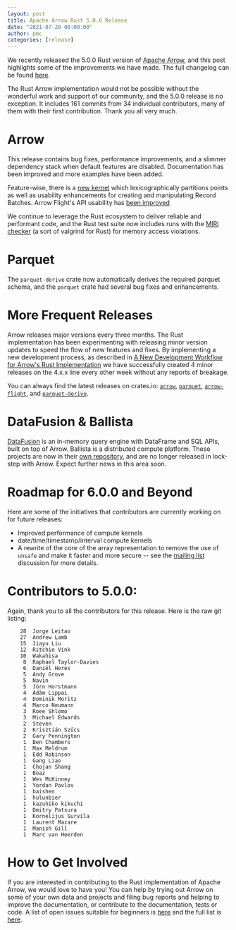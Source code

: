 ```yaml
---
layout: post
title: Apache Arrow Rust 5.0.0 Release
date: "2021-07-20 00:00:00"
author: pmc
categories: [release]
---
```

<!--
{% comment %}
Licensed to the Apache Software Foundation (ASF) under one or more
contributor license agreements.  See the NOTICE file distributed with
this work for additional information regarding copyright ownership.
The ASF licenses this file to you under the Apache License, Version 2.0
(the "License"); you may not use this file except in compliance with
the License.  You may obtain a copy of the License at

http://www.apache.org/licenses/LICENSE-2.0

Unless required by applicable law or agreed to in writing, software
distributed under the License is distributed on an "AS IS" BASIS,
WITHOUT WARRANTIES OR CONDITIONS OF ANY KIND, either express or implied.
See the License for the specific language governing permissions and
limitations under the License.
{% endcomment %}
-->

We recently released the 5.0.0 Rust version of [Apache Arrow](https://arrow.apache.org/), and this post highlights some of the improvements we have made. The full changelog can be found [here](https://github.com/apache/arrow-rs/blob/5.0.0/CHANGELOG.md).

<!--
(arrow_dev) alamb@MacBook-Pro:~/Software/arrow-rs$ git log --pretty=oneline 4.0.0..5.0.0 | wc -l
     161
(arrow_dev) alamb@MacBook-Pro:~/Software/arrow-rs$ git shortlog -sn 4.0.0..5.0.0 | wc -l
      35 // but Jorge is double counted
-->

The Rust Arrow implementation would not be possible without the wonderful work and support of our community, and the 5.0.0 release is no exception. It includes 161 commits from 34 individual contributors, many of them with their first contribution. Thank you all very much.

# Arrow
This release contains bug fixes, performance improvements, and a slimmer dependency stack when default features are disabled. Documentation has been improved and more examples have been added.

Feature-wise, there is a [new kernel](https://github.com/apache/arrow-rs/pull/424) which lexicographically partitions points as well as usability enhancements for creating and manipulating Record Batches. Arrow Flight's API usability has [been improved](https://github.com/apache/arrow-rs/pull/377)

We continue to leverage the Rust ecosystem to deliver reliable and performant code, and the Rust test suite now includes runs with the [MIRI checker](https://github.com/rust-lang/miri) (a sort of valgrind for Rust) for memory access violations.

# Parquet
The `parquet-derive` crate now automatically derives the required parquet schema, and the `parquet` crate had several bug fixes and enhancements.

# More Frequent Releases
Arrow releases major versions every three months. The Rust implementation has been experimenting with releasing minor version updates to speed the flow of new features and fixes. By implementing a new development process, as described in [A New Development Workflow for Arrow's Rust Implementation](https://arrow.apache.org/blog/2021/05/04/rust-dev-workflow/) we have successfully created 4 minor releases on the 4.x.x line every other week without any reports of breakage.

You can always find the latest releases on crates.io: [`arrow`](https://crates.io/crates/arrow), [`parquet`](https://crates.io/crates/parquet), [`arrow-flight`](https://crates.io/crates/arrow-flight), and [`parquet-derive`](https://crates.io/crates/parquet-derive).

# DataFusion & Ballista
[DataFusion](https://docs.rs/datafusion/4.0.0/datafusion/) is an in-memory query engine with DataFrame and SQL APIs, built on top of Arrow. Ballista is a distributed compute platform. These projects are now in their [own repository](https://github.com/apache/arrow-datafusion), and are no longer released in lock-step with Arrow. Expect further news in this area soon.

# Roadmap for 6.0.0 and Beyond
Here are some of the initiatives that contributors are currently working on for future releases:

* Improved performance of compute kernels
* date/time/timestamp/interval compute kernels
* A rewrite of the core of the array representation to remove the use of `unsafe` and make it faster and more secure -- see the [mailing list](https://lists.apache.org/thread.html/recac1f6dc982bab2923f8fb6992e2d4c927f46daff5f03ed6c4de19c%40%3Cdev.arrow.apache.org%3E) discussion for more details.

# Contributors to 5.0.0:
Again, thank you to all the contributors for this release. Here is the raw git listing:
<!--
(arrow_dev) alamb@MacBook-Pro:~/Software/arrow-rs$ git shortlog -sn 4.0.0..5.0.0
.. list below ..

Note I combined two distinct names for Jorge
-->
```
    28  Jorge Leitao
    27  Andrew Lamb
    15  Jiayu Liu
    12  Ritchie Vink
    10  Wakahisa
     8  Raphael Taylor-Davies
     6  Daniël Heres
     5  Andy Grove
     5  Navin
     5  Jörn Horstmann
     4  Ádám Lippai
     4  Dominik Moritz
     4  Marco Neumann
     3  Roee Shlomo
     3  Michael Edwards
     2  Steven
     2  Krisztián Szűcs
     2  Gary Pennington
     1  Ben Chambers
     1  Max Meldrum
     1  Edd Robinson
     1  Gang Liao
     1  Chojan Shang
     1  Boaz
     1  Wes McKinney
     1  Yordan Pavlov
     1  baishen
     1  hulunbier
     1  kazuhiko kikuchi
     1  Dmitry Patsura
     1  Kornelijus Survila
     1  Laurent Mazare
     1  Manish Gill
     1  Marc van Heerden
```

# How to Get Involved
If you are interested in contributing to the Rust implementation of Apache Arrow, we would love to have you! You can help by trying out Arrow on some of your own data and projects and filing bug reports and helping to improve the documentation, or contribute to the documentation, tests or code. A list of open issues suitable for beginners is [here](https://github.com/apache/arrow-rs/labels/good%20first%20issue) and the full list is [here](https://github.com/apache/arrow-rs/issues).
